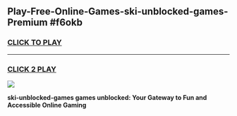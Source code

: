 
## Play-Free-Online-Games-ski-unblocked-games-Premium #f6okb
<h3>
<a href="https://premium.freeplayer.one?title=ski-unblocked-games&ref=8M">CLICK TO PLAY</a></h3>
<hr>

<h3>
<a href="https://premium.freeplayer.one?title=ski-unblocked-games&ref=8M">CLICK 2 PLAY</a>
  
</h3>

<a href="https://premium.freeplayer.one?title=ski-unblocked-games&ref=8M"><img src="https://clearcache.store/games.png"></a>


**ski-unblocked-games games unblocked: Your Gateway to Fun and Accessible Online Gaming**
